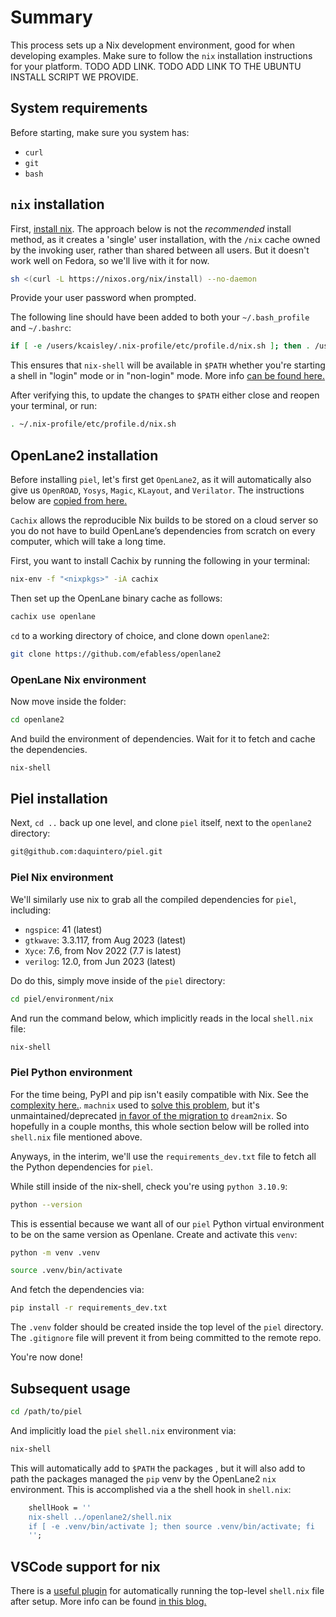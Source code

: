 # Summary

This process sets up a Nix development environment, good for when developing examples. Make sure to follow the `nix` installation instructions for your platform. TODO ADD LINK. TODO ADD LINK TO THE UBUNTU INSTALL SCRIPT WE PROVIDE.

## System requirements

Before starting, make sure you system has:

- `curl`
- `git`
- `bash`

## `nix` installation

First, [install nix](https://nixos.org/download). The approach below is not the *recommended* install method, as it creates a 'single' user installation, with the `/nix` cache owned by the invoking user, rather than shared between all users. But it doesn't work well on Fedora, so we'll live with it for now.

```bash
sh <(curl -L https://nixos.org/nix/install) --no-daemon
```

Provide your user password when prompted.

The following line should have been added to both your `~/.bash_profile` and `~/.bashrc`:

```bash
if [ -e /users/kcaisley/.nix-profile/etc/profile.d/nix.sh ]; then . /users/kcaisley/.nix-profile/etc/profile.d/nix.sh; fi
```

This ensures that `nix-shell` will be available in `$PATH` whether you're starting a shell in "login" mode or in "non-login" mode. More info [can be found here.](https://askubuntu.com/questions/121073/why-bash-profile-is-not-getting-sourced-when-opening-a-terminal)

After verifying this, to update the changes to `$PATH` either close and reopen your terminal, or run:

```bash
. ~/.nix-profile/etc/profile.d/nix.sh
```

## OpenLane2 installation

Before installing `piel`, let's first get `OpenLane2`, as it will automatically also give us `OpenROAD`, `Yosys`, `Magic`, `KLayout`, and `Verilator`. The instructions below are [copied from here.](https://openlane2.readthedocs.io/en/latest/getting_started/nix_installation/installation_linux.html)

`Cachix` allows the reproducible Nix builds to be stored on a cloud server so you do not have to build OpenLane’s dependencies from scratch on every computer, which will take a long time.

First, you want to install Cachix by running the following in your terminal:

```bash
nix-env -f "<nixpkgs>" -iA cachix
```

Then set up the OpenLane binary cache as follows:

```bash
cachix use openlane
```

`cd` to a working directory of choice, and clone down `openlane2`:

```bash
git clone https://github.com/efabless/openlane2
```

### OpenLane Nix environment

Now move inside the folder:

```bash
cd openlane2
```

And build the environment of dependencies. Wait for it to fetch and cache the dependencies.

```bash
nix-shell
```

## Piel installation

Next, `cd ..` back up one level, and clone `piel` itself, next to the `openlane2` directory:

```bash
git@github.com:daquintero/piel.git
```

### Piel Nix environment

We'll similarly use nix to grab all the compiled dependencies for `piel`, including:

- `ngspice`: 41 (latest)
- `gtkwave`: 3.3.117, from Aug 2023 (latest)
- `Xyce`: 7.6, from Nov 2022 (7.7 is latest)
- `verilog`: 12.0, from Jun 2023 (latest)

Do do this, simply move inside of the `piel` directory:

```bash
cd piel/environment/nix
```

And run the command below, which implicitly reads in the local `shell.nix` file:

```bash
nix-shell
```

### Piel Python environment

For the time being, PyPI and pip isn't easily compatible with Nix. See the [complexity here.](https://nixos.wiki/wiki/Python). `machnix` used to [solve this problem](https://github.com/DavHau/mach-nix), but it's unmaintained/deprecated [in favor of the migration to](https://github.com/nix-community/dream2nix) `dream2nix`. So hopefully in a couple months, this whole section below will be rolled into `shell.nix` file mentioned above.

Anyways, in the interim, we'll use the `requirements_dev.txt` file to fetch all the Python dependencies for `piel`.

While still inside of the nix-shell, check you're using `python 3.10.9`:

```bash
python --version
```

This is essential because we want all of our `piel` Python virtual environment to be on the same version as Openlane. Create and activate this `venv`:

```bash
python -m venv .venv
```

```bash
source .venv/bin/activate
```

And fetch the dependencies via:

```bash
pip install -r requirements_dev.txt
```

The `.venv` folder should be created inside the top level of the `piel` directory. The `.gitignore` file will prevent it from being committed to the remote repo.

You're now done!

## Subsequent usage

```bash
cd /path/to/piel
```

And implicitly load the `piel` `shell.nix` environment via:

```bash
nix-shell
```

This will automatically add to `$PATH` the packages , but it will also add to path the packages managed the `pip` venv by the OpenLane2 `nix` environment. This is accomplished via a the shell hook in `shell.nix`:

```nix
    shellHook = ''
    nix-shell ../openlane2/shell.nix
    if [ -e .venv/bin/activate ]; then source .venv/bin/activate; fi
    '';
```

## VSCode support for nix

There is a [useful plugin](https://marketplace.visualstudio.com/items?itemName=arrterian.nix-env-selector) for automatically running the top-level `shell.nix` file after setup. More info can be found [in this blog.](https://matthewrhone.dev/nixos-vscode-environment)
